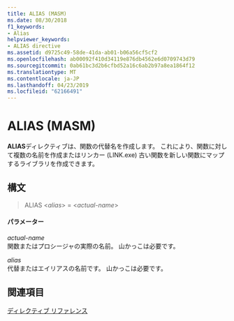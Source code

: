 ```yaml
---
title: ALIAS (MASM)
ms.date: 08/30/2018
f1_keywords:
- Alias
helpviewer_keywords:
- ALIAS directive
ms.assetid: d9725c49-58de-41da-ab01-b06a56cf5cf2
ms.openlocfilehash: ab00092f410d34119e876db4562e6d0709743d79
ms.sourcegitcommit: 0ab61bc3d2b6cfbd52a16c6ab2b97a8ea1864f12
ms.translationtype: MT
ms.contentlocale: ja-JP
ms.lasthandoff: 04/23/2019
ms.locfileid: "62166491"
---
```

# <a name="alias-masm"></a>ALIAS (MASM)

**ALIAS**ディレクティブは、関数の代替名を作成します。  これにより、関数に対して複数の名前を作成またはリンカー (LINK.exe) 古い関数を新しい関数にマップするライブラリを作成できます。

## <a name="syntax"></a>構文

> ALIAS \<*alias*> = \<*actual-name*>

#### <a name="parameters"></a>パラメーター

*actual-name*<br/>
関数またはプロシージャの実際の名前。  山かっこは必要です。

*alias*<br/>
代替またはエイリアスの名前です。  山かっこは必要です。

## <a name="see-also"></a>関連項目

[ディレクティブ リファレンス](../../assembler/masm/directives-reference.md)<br/>

